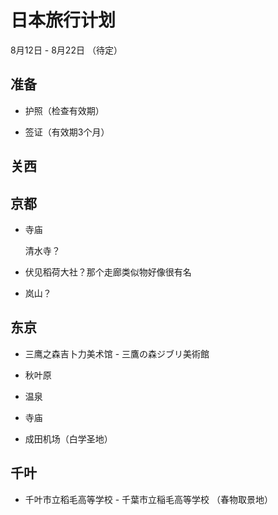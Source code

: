 # 日本旅行计划

8月12日 - 8月22日 （待定）

## 准备

- 护照（检查有效期）

- 签证（有效期3个月）


## 关西


## 京都

- 寺庙

  清水寺？

- 伏见稻荷大社？那个走廊类似物好像很有名

- 岚山？

## 东京

- 三鹰之森吉卜力美术馆 - 三鷹の森ジブリ美術館

- 秋叶原

- 温泉

- 寺庙

- 成田机场（白学圣地）

## 千叶

- 千叶市立稻毛高等学校 - 千葉市立稲毛高等学校 （春物取景地）
